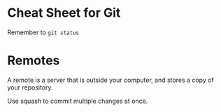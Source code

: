 # Cheat Sheet for Git

Remember to `git status`

# Remotes

A remote is a server that is outside your computer, and stores a copy of your
repository.

Use squash to commit multiple changes at once.
